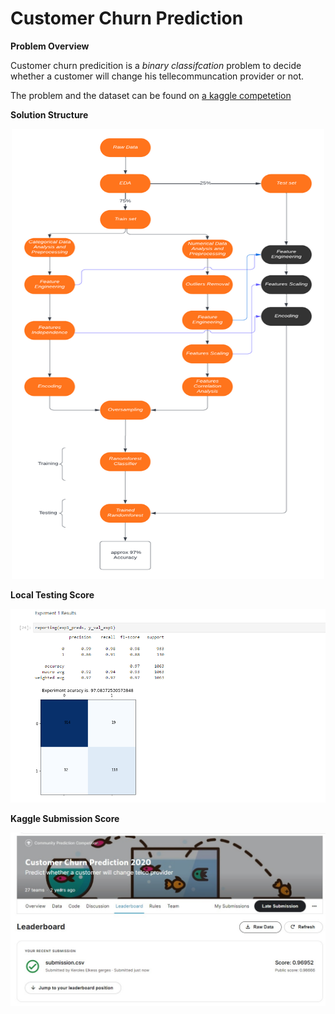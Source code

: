 # Customer Churn Prediction

**Problem  Overview**

Customer churn predicition is a *binary classifcation* problem to decide whether a customer will change his tellecommuncation provider or not.

The problem and the dataset can be found on  <a href="https://www.kaggle.com/c/customer-churn-prediction-2020">a kaggle competetion</a>

**Solution Structure**


<p align="center">
  <img src="material/Flowchart.png"  width="500" height="720"/>
</p>



**Local Testing Score** 

<p align="center">
  <img src="material/local results.png" />
</p>

**Kaggle Submission Score** 

<p align="center">
  <img src="material/kaggle results.jpeg" />
</p>



